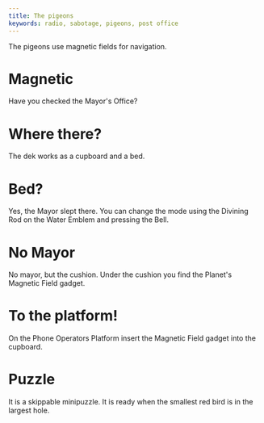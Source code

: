 ```yaml
---
title: The pigeons
keywords: radio, sabotage, pigeons, post office
---
```


The pigeons use magnetic fields for navigation.

# Magnetic
Have you checked the Mayor's Office?

# Where there?
The dek works as a cupboard and a bed.

# Bed?
Yes, the Mayor slept there. You can change the mode using the Divining Rod on the Water Emblem and pressing the Bell.

# No Mayor
No mayor, but the cushion. Under the cushion you find the Planet's Magnetic Field gadget.

# To the platform!
On the Phone Operators Platform insert the Magnetic Field gadget into the cupboard.

# Puzzle
It is a skippable minipuzzle. It is ready when the smallest red bird is in the largest hole.